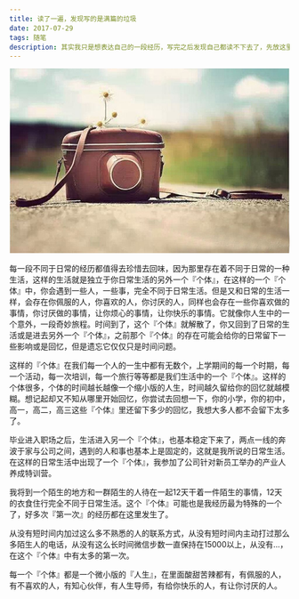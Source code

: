 ```yaml
---
title: 读了一遍，发现写的是满篇的垃圾 
date: 2017-07-29
tags: 随笔
description: 其实我只是想表达自己的一段经历，写完之后发现自己都读不下去了，先放这里吧。
---
```


![](/image/IMG_0039.JPG)

每一段不同于日常的经历都值得去珍惜去回味，因为那里存在着不同于日常的一种生活，这样的生活就是独立于你日常生活的另外一个『个体』，在这样的一个『个体』中，你会遇到一些人，一些事，完全不同于日常生活。但是又和日常的生活一样，会存在你佩服的人，你喜欢的人，你讨厌的人，同样也会存在一些你喜欢做的事情，你讨厌做的事情，让你烦心的事情，让你快乐的事情。它就像你人生中的一个意外，一段奇妙旅程。时间到了，这个『个体』就解散了，你又回到了日常的生活或是进去另外一个『个体』，之前那个『个体』的存在可能会给你的日常留下一些影响或是回忆，但是遗忘它仅仅只是时间问题。

这样的『个体』在我们每一个人的一生中都有无数个，上学期间的每一个时期，每一个活动，每一次培训，每一个旅行等等都是我们生活中的一个『个体』。这样的个体很多，个体的时间越长越像一个缩小版的人生，时间越久留给你的回忆就越模糊。想记起却又不知从哪里开始回忆，你尝试去回想一下，你的小学，你的初中，高一，高二，高三这些『个体』里还留下多少的回忆，我想大多人都不会留下太多了。

毕业进入职场之后，生活进入另一个『个体』，也基本稳定下来了，两点一线的奔波于家与公司之间，遇到的人和事也基本上是固定的，这就是我所说的日常生活。在这样的日常生活中出现了一个『个体』，我参加了公司针对新员工举办的产业人养成特训营。

我将到一个陌生的地方和一群陌生的人待在一起12天干着一件陌生的事情，12天的衣食住行完全不同于日常生活。这个『个体』可能也是我经历最为特殊的一个了，好多次『第一次』的经历都在这里发生了。

从没有短时间内加过这么多不熟悉的人的联系方式，从没有短时间内主动打过那么多陌生人的电话，从没有这么长时间微信步数一直保持在15000以上，从没有...，在这个『个体』中有太多的第一次。

每一个『个体』都是一个微小版的『人生』，在里面酸甜苦辣都有，有佩服的人，有不喜欢的人，有知心伙伴，有人生导师，有给你快乐的人，有让你讨厌的人。